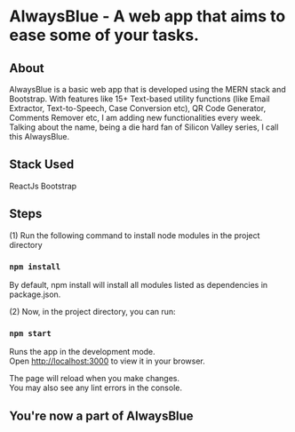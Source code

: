 # AlwaysBlue - A web app that aims to ease some of your tasks.

## About
AlwaysBlue is a basic web app that is developed using the MERN stack and Bootstrap. With features like 15+ Text-based utility functions (like Email Extractor, Text-to-Speech, Case Conversion etc), QR Code Generator, Comments Remover etc, I am adding new functionalities every week. Talking about the name, being a die hard fan of Silicon Valley series, I call this AlwaysBlue. 

## Stack Used
ReactJs
Bootstrap

## Steps

(1) Run the following command to install node modules in the project directory

### `npm install`

By default, npm install will install all modules listed as dependencies in package.json.


(2) Now, in the project directory, you can run:

### `npm start`

Runs the app in the development mode.\
Open [http://localhost:3000](http://localhost:3000) to view it in your browser.

The page will reload when you make changes.\
You may also see any lint errors in the console.

## You're now a part of AlwaysBlue


